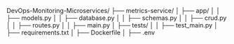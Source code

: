 DevOps-Monitoring-Microservices/
├── metrics-service/
│   ├── app/
│   │   ├── models.py
│   │   ├── database.py
│   │   ├── schemas.py
│   │   ├── crud.py
│   │   ├── routes.py
│   │   ├── main.py
│   ├── tests/
│   │   ├── test_main.py
│   ├── requirements.txt
│   ├── Dockerfile
│   ├── .env
